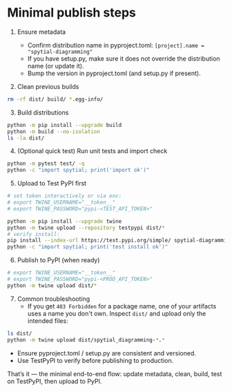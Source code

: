 # Minimal publish steps

1. Ensure metadata
   - Confirm distribution name in pyproject.toml: `[project].name = "spytial-diagramming"`
   - If you have setup.py, make sure it does not override the distribution name (or update it).
   - Bump the version in pyproject.toml (and setup.py if present).

2. Clean previous builds
```bash
rm -rf dist/ build/ *.egg-info/
```

3. Build distributions
```bash
python -m pip install --upgrade build
python -m build --no-isolation
ls -la dist/
```

4. (Optional quick test) Run unit tests and import check
```bash
python -m pytest test/ -q
python -c "import spytial; print('import ok')"
```

5. Upload to Test PyPI first
```bash
# set token interactively or via env:
# export TWINE_USERNAME="__token__"
# export TWINE_PASSWORD="pypi-<TEST_API_TOKEN>"

python -m pip install --upgrade twine
python -m twine upload --repository testpypi dist/*
# verify install:
pip install --index-url https://test.pypi.org/simple/ spytial-diagramming
python -c "import spytial; print('test install ok')"
```

6. Publish to PyPI (when ready)
```bash
# export TWINE_USERNAME="__token__"
# export TWINE_PASSWORD="pypi-<PROD_API_TOKEN>"
python -m twine upload dist/*
```

7. Common troubleshooting
   - If you get `403 Forbidden` for a package name, one of your artifacts uses a name you don't own. Inspect `dist/` and upload only the intended files:
```bash
ls dist/
python -m twine upload dist/spytial_diagramming-*.*
```
   - Ensure pyproject.toml / setup.py are consistent and versioned.
   - Use TestPyPI to verify before publishing to production.

That’s it — the minimal end-to-end flow: update metadata, clean, build, test on TestPyPI, then upload to PyPI.